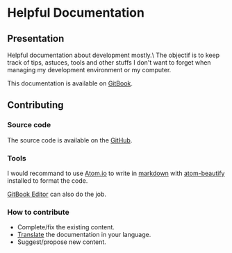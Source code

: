 # Helpful Documentation

## Presentation

Helpful documentation about development mostly.\\
The objectif is to keep track of tips, astuces, tools and other stuffs I don't want to forget when managing my development environment or my computer.

This documentation is available on [GitBook](https://vdubus.gitbooks.io/helpful-documentation/).

## Contributing

### Source code

The source code is available on the [GitHub](https://github.com/vdubus/HelpfulDocumentation).

### Tools

I would recommand to use [Atom.io](https://atom.io/) to write in [markdown](https://guides.github.com/features/mastering-markdown/) with [atom-beautify](https://atom.io/packages/atom-beautify) installed to format the code.

[GitBook Editor](https://www.gitbook.com/editor) can also do the job.

### How to contribute

-   Complete/fix the existing content.
-   [Translate](https://toolchain.gitbook.com/languages.html) the documentation in your language.
-   Suggest/propose new content.
